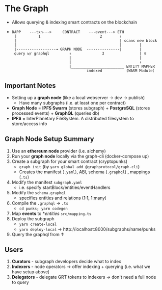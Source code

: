 # The Graph

- Allows querying & indexing smart contracts on the blockchain

- ```
  DAPP    ---txn--->     CONTRACT    ---event---> ETH
   |          1                           2        ↑
   |                                               | scans new block
   |                                               |        |
   |------------------→ GRAPH NODE  ---------------|        |
   query w/ graphql         ↑              3                | 4
                            |                               |
                            |                               ↓
                            |________________________ ENTITY MAPPER
                                    indexed           (WASM Module)
  ```

## Important Notes
* Setting up a **graph node** (like a local webserver -> dev -> publish)
  * Have many subgraphs (i.e. at least one per contract)
* **Graph Node** = **IPFS Swarm** (stores subgraph) + **PostgreSQL** (stores processed events) + **GraphQL** (queries db)
* **IPFS** = InterPlanetary FileSystem. A distributed filesystem to store/access info

## Graph Node Setup Summary
 
 1. Use an **ethereum node** provider (i.e. alchemy)
 2. Run your **graph node** locally via the graph-cli (docker-compose up)
 3. Create a subgraph for your smart contract (cryptopunks)
    * `graph init` (by `yarn global add @graphprotocol/graph-cli`)
    * Creates the manifest (`.yaml`), ABI, schema (`.graphql`) , mappings (`.ts`)
4. Modify the manifest `subgraph.yaml`
    * i.e. specify startBlock/entities/eventHandlers
5. Modify the `schema.graphql`
    * specifies entities and relations (1:1, 1:many)
6. Compile the `.graphql` -> `.ts`
   * `cd punks; yarn codegen`
7. Map **events** to **entities* `src/mapping.ts`
8. Deploy the subgraph
   * `yarn create-local`
   * `yarn deploy-local` -> http://localhost:8000/subgraphs/name/punks
9. Query the graphql from      ↑

## Users
1. **Curators** - subgraph developers decide what to index
2. **Indexers** - node operators -> offer indexing + querying (i.e. what we have setup above)
3. **Delegators** - delegate GRT tokens to indexers -> don't need a full node to query
